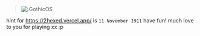 > ![:GothicOS](https://count.getloli.com/get/@:GothicOS)

hint for https://2hexed.vercel.app/ is `11 November 1911` have fun! much love to you for playing xx :p
